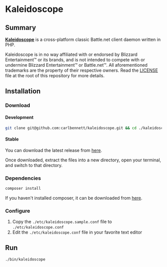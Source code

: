 # Kaleidoscope
## Summary
[**Kaleidoscope**](https://github.com/carlbennett/kaleidoscope) is a
cross-platform classic Battle.net client daemon written in PHP.

Kaleidoscope is in no way affiliated with or endorsed by Blizzard
Entertainment&trade; or its brands, and is not intended to compete with
or undermine Blizzard Entertainment&trade; or Battle.net&trade;. All
aforementioned trademarks are the property of their respective owners. Read the
[LICENSE](https://github.com/carlbennett/kaleidoscope/blob/php/LICENSE.md) file
at the root of this repository for more details.

## Installation
### Download
#### Development
```sh
git clone git@github.com:carlbennett/kaleidoscope.git && cd ./kaleidoscope
```

#### Stable
You can download the latest release from
[here](https://github.com/carlbennett/kaleidoscope/releases/latest).

Once downloaded, extract the files into a new directory, open your terminal,
and switch to that directory.

### Dependencies
```sh
composer install
```

If you haven't installed composer, it can be downloaded from
[here](https://getcomposer.org/download/).

### Configure
1. Copy the `./etc/kaleidoscope.sample.conf` file to `./etc/kaleidoscope.conf`
2. Edit the `./etc/kaleidoscope.conf` file in your favorite text editor

## Run
```sh
./bin/kaleidoscope
```
